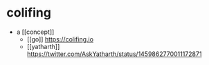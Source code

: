 # colifing

- a [[concept]]
  - [[go]] https://colifing.io
  - [[yatharth]] https://twitter.com/AskYatharth/status/1459862770011172871


